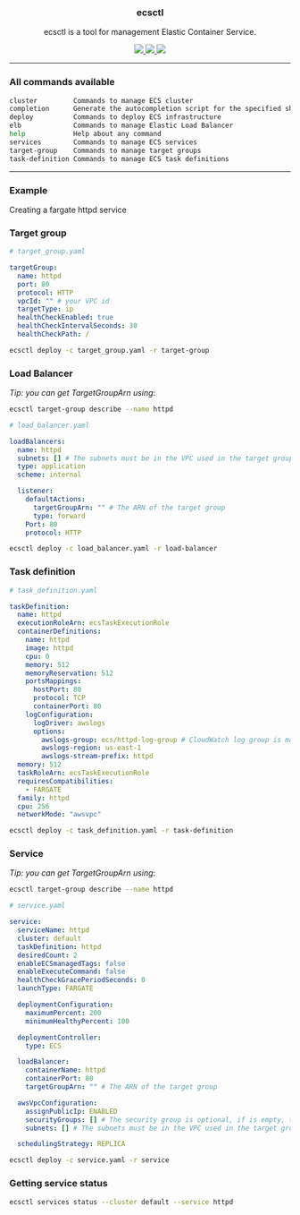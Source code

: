 <p align="center">
  <h3 align="center">ecsctl</h3>
  <p align="center">ecsctl is a tool for management Elastic Container Service.</p>

  <p align="center">
    <a href="https://twitter.com/0xdutra">
      <img src="https://img.shields.io/badge/twitter-@0xdutra-blue.svg">
    </a>
    <a href="https://opensource.org/licenses/BSD-2-Clause">
      <img src="https://img.shields.io/badge/License-BSD-green.svg">
    </a>
    <a href="https://github.com/0xdutra/ecsctl/actions/workflows/golangci-lint.yml">
        <img src="https://github.com/0xdutra/ecsctl/actions/workflows/golangci-lint.yml/badge.svg">
    </a>
  </p>
</p>

<hr>

### All commands available

```sh
cluster         Commands to manage ECS cluster
completion      Generate the autocompletion script for the specified shell
deploy          Commands to deploy ECS infrastructure
elb             Commands to manage Elastic Load Balancer
help            Help about any command
services        Commands to manage ECS services
target-group    Commands to manage target groups
task-definition Commands to manage ECS task definitions
```

<hr>

### Example

Creating a fargate httpd service

### Target group

```yaml
# target_group.yaml

targetGroup:
  name: httpd
  port: 80
  protocol: HTTP
  vpcId: "" # your VPC id
  targetType: ip
  healthCheckEnabled: true
  healthCheckIntervalSeconds: 30
  healthCheckPath: /
```

```sh
ecsctl deploy -c target_group.yaml -r target-group
```

### Load Balancer

*Tip: you can get TargetGroupArn using*:

```sh
ecsctl target-group describe --name httpd
```

```yaml
# load_balancer.yaml

loadBalancers:
  name: httpd
  subnets: [] # The subnets must be in the VPC used in the target group
  type: application
  scheme: internal

  listener:
    defaultActions:
      targetGroupArn: "" # The ARN of the target group
      type: forward
    Port: 80
    protocol: HTTP
```

```sh
ecsctl deploy -c load_balancer.yaml -r load-balancer
```

### Task definition

```yaml
# task_definition.yaml

taskDefinition:
  name: httpd
  executionRoleArn: ecsTaskExecutionRole
  containerDefinitions:
    name: httpd
    image: httpd
    cpu: 0
    memory: 512
    memoryReservation: 512
    portsMappings:
      hostPort: 80
      protocol: TCP
      containerPort: 80
    logConfiguration:
      logDriver: awslogs
      options:
        awslogs-group: ecs/httpd-log-group # CloudWatch log group is manually created
        awslogs-region: us-east-1
        awslogs-stream-prefix: httpd
  memory: 512
  taskRoleArn: ecsTaskExecutionRole
  requiresCompatibilities:
    - FARGATE
  family: httpd
  cpu: 256
  networkMode: "awsvpc"
```

```sh
ecsctl deploy -c task_definition.yaml -r task-definition
```

### Service

*Tip: you can get TargetGroupArn using*:

```sh
ecsctl target-group describe --name httpd
```

```yaml
# service.yaml

service:
  serviceName: httpd
  cluster: default
  taskDefinition: httpd
  desiredCount: 2
  enableECSmanagedTags: false
  enableExecuteCommand: false
  healthCheckGracePeriodSeconds: 0
  launchType: FARGATE

  deploymentConfiguration:
    maximumPercent: 200
    minimumHealthyPercent: 100

  deploymentController:
    type: ECS

  loadBalancer:
    containerName: httpd
    containerPort: 80
    targetGroupArn: "" # The ARN of the target group

  awsVpcConfiguration:
    assignPublicIp: ENABLED
    securityGroups: [] # The security group is optional, if is empty, the default security group is used
    subnets: [] # The subnets must be in the VPC used in the target group

  schedulingStrategy: REPLICA
```

```sh
ecsctl deploy -c service.yaml -r service
```

### Getting service status

```sh
ecsctl services status --cluster default --service httpd
```
